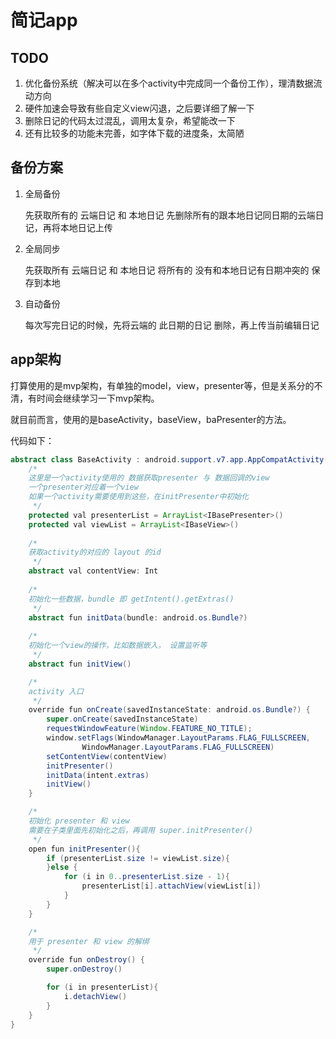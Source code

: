 # 简记app

## TODO

1.  优化备份系统（解决可以在多个activity中完成同一个备份工作），理清数据流动方向
2.  硬件加速会导致有些自定义view闪退，之后要详细了解一下
3.  删除日记的代码太过混乱，调用太复杂，希望能改一下
4.  还有比较多的功能未完善，如字体下载的进度条，太简陋



## 备份方案

1.  全局备份

    先获取所有的 云端日记 和 本地日记
    先删除所有的跟本地日记同日期的云端日记，再将本地日记上传

2.  全局同步

    先获取所有 云端日记 和 本地日记
    将所有的 没有和本地日记有日期冲突的 保存到本地

3.  自动备份

    每次写完日记的时候，先将云端的 此日期的日记 删除，再上传当前编辑日记

## app架构

打算使用的是mvp架构，有单独的model，view，presenter等，但是关系分的不清，有时间会继续学习一下mvp架构。

就目前而言，使用的是baseActivity，baseView，baPresenter的方法。

代码如下：

```java
abstract class BaseActivity : android.support.v7.app.AppCompatActivity(){
    /*
    这里是一个activity使用的 数据获取presenter 与 数据回调的view
    一个presenter对应着一个view
    如果一个activity需要使用到这些，在initPresenter中初始化
     */
    protected val presenterList = ArrayList<IBasePresenter>()
    protected val viewList = ArrayList<IBaseView>()
    
    /*
    获取activity的对应的 layout 的id
     */
    abstract val contentView: Int
    
    /*
    初始化一些数据，bundle 即 getIntent().getExtras()
     */
    abstract fun initData(bundle: android.os.Bundle?)
    
    /*
    初始化一个view的操作，比如数据嵌入， 设置监听等
     */
    abstract fun initView()

    /*
    activity 入口
     */
    override fun onCreate(savedInstanceState: android.os.Bundle?) {
        super.onCreate(savedInstanceState)
        requestWindowFeature(Window.FEATURE_NO_TITLE);
        window.setFlags(WindowManager.LayoutParams.FLAG_FULLSCREEN,
                WindowManager.LayoutParams.FLAG_FULLSCREEN)
        setContentView(contentView)
        initPresenter()
        initData(intent.extras)
        initView()
    }

    /*
    初始化 presenter 和 view
    需要在子类里面先初始化之后，再调用 super.initPresenter()
     */
    open fun initPresenter(){
        if (presenterList.size != viewList.size){
        }else {
            for (i in 0..presenterList.size - 1){
                presenterList[i].attachView(viewList[i])
            }
        }
    }

    /*
    用于 presenter 和 view 的解绑
     */
    override fun onDestroy() {
        super.onDestroy()

        for (i in presenterList){
            i.detachView()
        }
    }
}
```

```java

```

